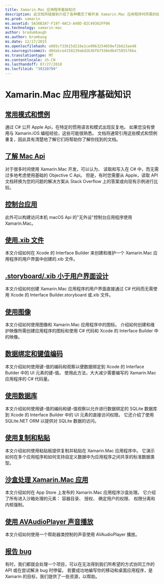 ```yaml
---
title: Xamarin.Mac 应用程序基础知识
description: 此文档所链接到介绍了各种概念了解开发 Xamarin.Mac 应用程序时所需的指南。
ms.prod: xamarin
ms.assetid: 5A36B3A7-F197-4AC3-A40D-B2C49362FF06
ms.technology: xamarin-mac
author: bradumbaugh
ms.author: brumbaug
ms.date: 12/17/2015
ms.openlocfilehash: e085cf33615d216e1ce9963254050ef2b623ae40
ms.sourcegitcommit: d0da5ce4158239abd2b36f67550e9b475055766a
ms.translationtype: MT
ms.contentlocale: zh-CN
ms.lasthandoff: 07/27/2018
ms.locfileid: "39320799"
---
```

# <a name="xamarinmac-application-fundamentals"></a>Xamarin.Mac 应用程序基础知识

## <a name="common-patterns-and-idiomsmacapp-fundamentalspatternsmd"></a>[常用模式和惯例](~/mac/app-fundamentals/patterns.md)

通过 C# 公开 Apple Api，在特定的惯用语言和模式出现反复地。 如果您没有使用与 Xamarin.iOS 编程经验，这些可能很熟悉。 文档将通常引用这些模式和惯例重复，因此具有清楚地了解它们将帮助你了解你找到的文档。

## <a name="understanding-mac-apismacapp-fundamentalsmac-apismd"></a>[了解 Mac Api](~/mac/app-fundamentals/mac-apis.md)

对于很多时间使用 Xamarin.Mac 开发，可以认为、 读取和写入在 C# 中，而无需过多地考虑使用基础的 Objective C Api。 但是，有时您需要从 Apple，读取 API 文档转换为您的问题的解决方案从 Stack Overflow 上的答案或向现有示例进行比较。

## <a name="console-appsmacapp-fundamentalsconsolemd"></a>[控制台应用](~/mac/app-fundamentals/console.md)

此外可以构建访问本机 macOS Api 的"无外设"控制台应用程序使用 Xamarin.Mac。

## <a name="working-with-xib-filesmacapp-fundamentalsxibmd"></a>[使用.xib 文件](~/mac/app-fundamentals/xib.md)

本文介绍如何在 Xcode 的 Interface Builder 来创建和维护一个 Xamarin.Mac 应用程序的用户界面中创建的.xib 文件。

## <a name="storyboardxib-less-user-interface-designmacapp-fundamentalsxibless-uimd"></a>[.storyboard/.xib 小于用户界面设计](~/mac/app-fundamentals/xibless-ui.md)

本文介绍如何创建 Xamarin.Mac 应用程序的用户界面直接通过 C# 代码而无需使用 Xcode 的 Interface Builder.storyboard 或.xib 文件。

## <a name="working-with-imagesmacapp-fundamentalsimagemd"></a>[使用图像](~/mac/app-fundamentals/image.md)

本文介绍如何使用图像和 Xamarin.Mac 应用程序中的图标。 介绍如何创建和维护映像所需创建应用程序的图标和使用 C# 代码和 Xcode 的 Interface Builder 中的映像。

## <a name="data-binding-and-key-value-codingmacapp-fundamentalsdatabindingmd"></a>[数据绑定和键值编码](~/mac/app-fundamentals/databinding.md)

本文介绍如何使用键-值的编码和观察以便数据绑定到 Xcode 的 Interface Builder 中的 UI 元素的键-值。 使用此方法，大大减少需要编写的 Xamarin.Mac 应用程序的 C# 代码量。 

## <a name="working-with-databasesmacapp-fundamentalsdatabasesmd"></a>[使用数据库](~/mac/app-fundamentals/databases.md)

本文介绍如何使用键-值的编码和键-值观察以允许进行数据绑定的 SQLite 数据库到 Xcode 的 Interface Builder 中的 UI 元素的直接访问权限。 它还介绍了使用 SQLite.NET ORM 以提供对 SQLite 数据的访问。

## <a name="working-with-copy-and-pastemacapp-fundamentalscopy-pastemd"></a>[使用复制和粘贴](~/mac/app-fundamentals/copy-paste.md)

本文介绍如何使用粘贴板提供复制并粘贴在 Xamarin.Mac 应用程序中。 它演示如何在多个应用程序和如何支持自定义数据中为应用程序之间共享的标准数据类型。

## <a name="sandboxing-a-xamarinmac-appmacapp-fundamentalssandboxingmd"></a>[沙盒处理 Xamarin.Mac 应用](~/mac/app-fundamentals/sandboxing.md)

本文介绍如何在 App Store 上发布的 Xamarin.Mac 应用程序沙盒处理。 它介绍了所有进入沙箱处理的元素： 容器目录、 授权、 确定用户的权限、 权限分离和内核强制。

## <a name="playing-sound-with-avaudioplayermacapp-fundamentalssoundsmd"></a>[使用 AVAudioPlayer 声音播放](~/mac/app-fundamentals/sounds.md)

本文介绍如何使用一个帮助器类控制的声音使用 AVAudioPlayer 播放。

## <a name="reporting-bugsmacapp-fundamentalstroubleshootingmd"></a>[报告 bug](~/mac/app-fundamentals/troubleshooting.md)

有时，我们都就会处理一个项目，可以在无法得到我们所希望的方式协同工作的 API 或在尝试解决 bug 时停留。 若要成功地编写你的移动和桌面应用程序，是 Xamarin 的目标，我们提供了一些资源，以帮助。
